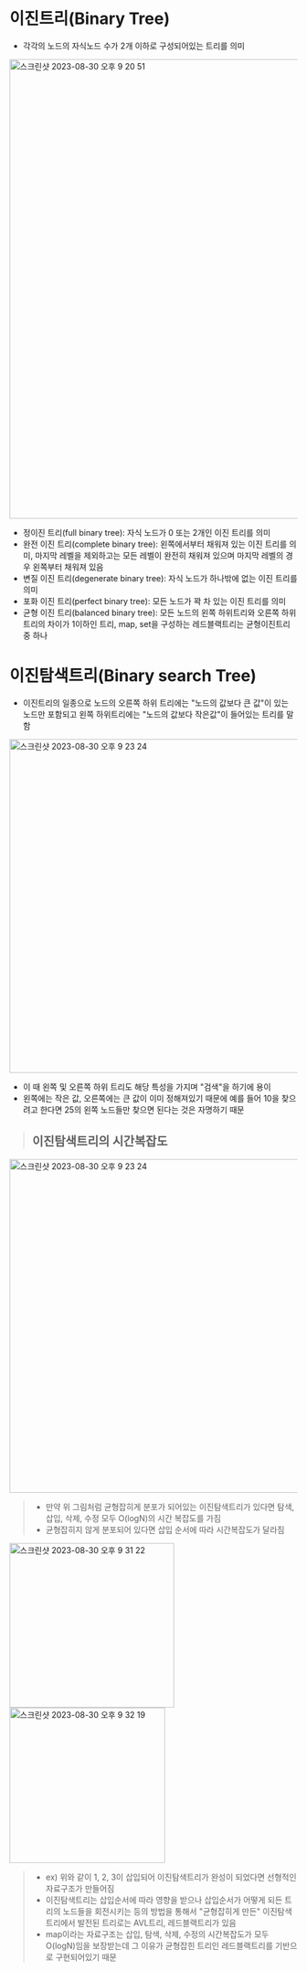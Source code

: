 # 이진트리(Binary Tree)
- 각각의 노드의 자식노드 수가 2개 이하로 구성되어있는 트리를 의미
<img width="804" alt="스크린샷 2023-08-30 오후 9 20 51" src="https://github.com/ajhwan/Algorithm_study/assets/129160008/864ec37d-eaea-4d62-a04b-6a6bca295b84">

- 정이진 트리(full binary tree): 자식 노드가 0 또는 2개인 이진 트리를 의미
- 완전 이진 트리(complete binary tree): 왼쪽에서부터 채워져 있는 이진 트리를 의미, 마지막 레벨을 제외하고는 모든 레벨이 완전히 채워져 있으며 마지막 레벨의 경우 왼쪽부터 채워져 있음
- 변질 이진 트리(degenerate binary tree): 자식 노드가 하나밖에 없는 이진 트리를 의미
- 포화 이진 트리(perfect binary tree): 모든 노드가 꽉 차 있는 이진 트리를 의미
- 균형 이진 트리(balanced binary tree): 모든 노드의 왼쪽 하위트리와 오른쪽 하위트리의 차이가 1이하인 트리, map, set을 구성하는 레드블랙트리는 균형이진트리 중 하나

# 이진탐색트리(Binary search Tree)
- 이진트리의 일종으로 노드의 오른쪽 하위 트리에는 "노드의 값보다 큰 값"이 있는 노드만 포함되고 왼쪽 하위트리에는 "노드의 값보다 작은값"이 들어있는 트리를 말함
<img width="584" alt="스크린샷 2023-08-30 오후 9 23 24" src="https://github.com/ajhwan/Algorithm_study/assets/129160008/419523db-1315-4982-83af-55bbec9b391e">

- 이 때 왼쪽 및 오른쪽 하위 트리도 해당 특성을 가지며 "검색"을 하기에 용이
- 왼쪽에는 작은 값, 오른쪽에는 큰 값이 이미 정해져있기 때문에 예를 들어 10을 찾으려고 한다면 25의 왼쪽 노드들만 찾으면 된다는 것은 자명하기 때문

> ## 이진탐색트리의 시간복잡도
<img width="584" alt="스크린샷 2023-08-30 오후 9 23 24" src="https://github.com/ajhwan/Algorithm_study/assets/129160008/c402aea5-848e-4131-b184-ac91b3b9c60b">

> - 만약 위 그림처럼 균형잡히게 분포가 되어있는 이진탐색트리가 있다면 탐색, 삽입, 삭제, 수정 모두 O(logN)의 시간 복잡도를 가짐
> - 균형잡히지 않게 분포되어 있다면 삽입 순서에 따라 시간복잡도가 달라짐
<img width="288" alt="스크린샷 2023-08-30 오후 9 31 22" src="https://github.com/ajhwan/Algorithm_study/assets/129160008/4dda0f60-f819-4a7d-aa10-0b24a22e8dc4">
<img width="272" alt="스크린샷 2023-08-30 오후 9 32 19" src="https://github.com/ajhwan/Algorithm_study/assets/129160008/1f9a855e-a0b1-4c1b-903c-cc43112256ed">

> - ex) 위와 같이 1, 2, 3이 삽입되어 이진탐색트리가 완성이 되었다면 선형적인 자료구조가 만들어짐
> - 이진탐색트리는 삽입순서에 따라 영향을 받으나 삽입순서가 어떻게 되든 트리의 노드들을 회전시키는 등의 방법을 통해서 "균형잡히게 만든" 이진탐색트리에서 발전된 트리로는 AVL트리, 레드블랙트리가 있음
> - map이라는 자료구조는 삽입, 탐색, 삭제, 수정의 시간복잡도가 모두 O(logN)임을 보장받는데 그 이유가 균형잡힌 트리인 레드블랙트리를 기반으로 구현되어있기 때문 

